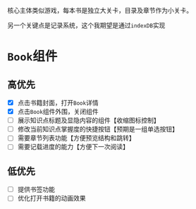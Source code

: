 核心主体类似游戏，每本书是独立大关卡，目录及章节作为小关卡。

另一个关键点是记录系统，这个我期望是通过`indexDB`实现

# `Book`组件
## 高优先
- [x] 点击书籍封面，打开`Book`详情
- [x] 点击`Book`组件外围，关闭组件
- [ ] 展示知识点标题及显隐内容的组件【收缩图标控制】
- [ ] 修改当前知识点掌握度的快捷按钮【预期是一组单选按钮】
- [ ] 需要章节列表功能【方便预览结构和跳转】
- [ ] 需要记载进度的能力【方便下一次阅读】

## 低优先
- [ ] 提供书签功能
- [ ] 优化打开书籍的动画效果
